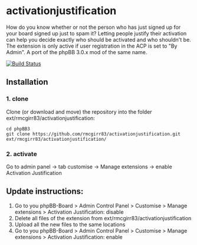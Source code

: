 activationjustification
=========================

How do you know whether or not the person who has just signed up for your board signed up just to spam it? Letting people justify their activation can help you decide exactly who should be activated and who shouldn't be. The extension is only active if user registration in the ACP is set to "By Admin". A port of the phpBB 3.0.x mod of the same name.

[![Build Status](https://travis-ci.org/rmcgirr83/activationjustification.svg?branch=master)](https://travis-ci.org/rmcgirr83/activationjustification)
## Installation

### 1. clone
Clone (or download and move) the repository into the folder ext/rmcgirr83/activationjustification:

```
cd phpBB3
git clone https://github.com/rmcgirr83/activationjustification.git ext/rmcgirr83/activationjustification/
```

### 2. activate
Go to admin panel -> tab customise -> Manage extensions -> enable Activation Justification

## Update instructions:
1. Go to you phpBB-Board > Admin Control Panel > Customise > Manage extensions > Activation Justification: disable
2. Delete all files of the extension from ext/rmcgirr83/activationjustification
3. Upload all the new files to the same locations
4. Go to you phpBB-Board > Admin Control Panel > Customise > Manage extensions > Activation Justification: enable
